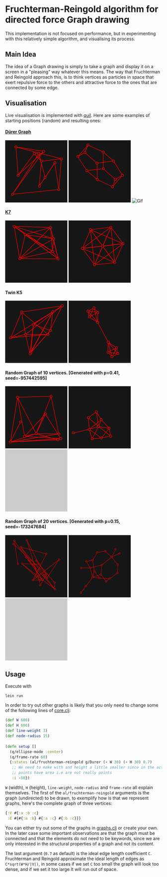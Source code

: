 # Fruchterman-Reingold algorithm for directed force Graph drawing

This implementation is not focused on performance, but in experimenting
with this relatively simple algorithm, and visualising its process.

## Main Idea

The idea of a Graph drawing is simply to take a graph and display it on a
screen in a "pleasing" way whatever this means. The way that Fruchterman and
Reingold approach this, is to think vertices as particles in space
that exert repulsive force to the others and attractive force
to the ones that are connected by some edge.

## Visualisation
Live visualisation is implemented with [quil](http://www.quil.info/). Here
are some examples of starting positions (random) and resulting ones:

#### [Dürer Graph](https://en.wikipedia.org/wiki/D%C3%BCrer_graph)
![Starting Position](images/DurerStart.png) ![Result](images/DurerResult.png)
![Gif](images/Durer.gif)

#### [K7](https://en.wikipedia.org/wiki/Complete_graph)
![Starting Position](images/K7Start.png) ![Result](images/K7Result.png)

#### Twin K5
![Starting Position](images/Twin5Start.png) ![Result](images/Twin5Result.png)


#### Random Graph of 10 vertices. [Generated with p=0.41, seed=-957442595]
![Starting Position](images/Rand10Start.png) ![Result](images/Rand10Result.png)
![Gif](images/Rand10.gif)

#### Random Graph of 20 vertices. [Generated with p=0.15, seed=-173247684]
![Starting Position](images/Rand20Start.png) ![Result](images/Rand20Result.png)
![Gif](images/Rand20.gif)

## Usage

Execute with

```
lein run
```

In order to try out other graphs is likely that you only need to change some of
the following lines of [core.clj](https://github.com/Average-user/fruchterman-reingold/blob/master/src/fruchterman_reingold/core.clj):

``` clojure
(def W 600)
(def H 600)
(def line-weight 3)
(def node-radius 15)

(defn setup []
  (q/ellipse-mode :center)
  (q/frame-rate 60)
  {:states (al/fruchterman-reingold g/Durer (- W 30) (- H 30) 0.7)
   ;; We need to make with and height a little smaller since in the actual drawing
   ;; points have area i.e are not really points
   :i -50})
```
`W` (width), `H` (height), `line-weight`, `node-radius` and `frame-rate` all
explain themselves. The first of the `al/fruchterman-reingold` arguments
is the graph (undirected) to be drawn, to exemplify how is that we represent
graphs, here's the complete graph of three vertices:

```Clojure
{:V #{:a :b :c}
 :E #{#{:a :b} #{:a :c} #{:b :c}}}
```
You can either try out some of the graphs in [graphs.clj](https://github.com/Average-user/fruchterman-reingold/blob/master/src/fruchterman_reingold/graphs.clj)
or create your own. In the later case some important observations are that the graph must be
connected and that the elements do not need to be keywords, since we are only
interested in the structural properties of a graph and not its content.

The last argument (`0.7` as default) is the ideal edge length coefficient `C`.
Fruchterman and Reingold approximate the ideal length of edges as `C*sqrt(W*H/|V|)`,
in some cases if we set `C` too small the graph will look too dense, and if we
set it too large It will run out of space.

